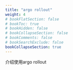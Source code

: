 ```yaml
---
title: "argo rollout"
weight: 4
# bookFlatSection: false
# bookToc: true
# bookHidden: false
# bookCollapseSection: false
# bookComments: false
# bookSearchExclude: false
bookCollapseSection: true
---
```

介绍使用argo rollout




